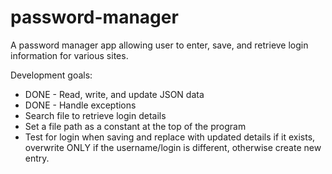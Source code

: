 # password-manager
A password manager app allowing user to enter, save, and retrieve login information for various sites.

Development goals:
- DONE - Read, write, and update JSON data
- DONE - Handle exceptions
- Search file to retrieve login details
- Set a file path as a constant at the top of the program
- Test for login when saving and replace with updated details if it exists, overwrite ONLY if the username/login is different, otherwise create new entry.
